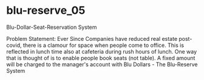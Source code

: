 # blu-reserve_05

Blu-Dollar-Seat-Reservation System

Problem Statement: Ever Since Companies have reduced real estate post-covid, there is a clamour for space when people come to office. This is reflected in lunch time also at cafeteria during rush hours of lunch. One way that is thought of is to enable people book seats (not table). A fixed amount will be charged to the manager's account with Blu Dollars - The Blu-Reserve System